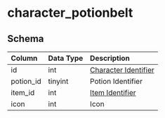 # character_potionbelt

## Schema
| Column | Data Type | Description |
| :--- | :--- | :--- |
| id | int | [Character Identifier](character_data.md) |
| potion_id | tinyint | Potion Identifier |
| item_id | int | [Item Identifier](../../schema/items/items.md) |
| icon | int | Icon |

